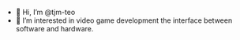 - 👋 Hi, I’m @tjm-teo
- 👀 I’m interested in video game development the interface between software and hardware.

<!---
tjm-teo/tjm-teo is a ✨ special ✨ repository because its `README.md` (this file) appears on your GitHub profile.
You can click the Preview link to take a look at your changes.
--->
